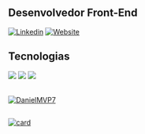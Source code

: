 ## Desenvolvedor Front-End

[![Linkedin](https://img.shields.io/badge/LinkedIn-0077B5?style=for-the-badge&logo=linkedin&logoColor=white)](https://www.linkedin.com/in/daniel-araujo-moura/)
[![Website](https://img.shields.io/badge/portfólio-0A0A0A?style=for-the-badge&logo=dev.to&logoColor=white)](https://portfolio-daniel-m.netlify.app/)

## Tecnologias

<div>
  <img src="https://img.shields.io/badge/JavaScript-F7DF1E?style=for-the-badge&logo=javascript&logoColor=black">
  <img src="https://img.shields.io/badge/CSS3-1572B6?style=for-the-badge&logo=css3&logoColor=white">
  <img src="https://img.shields.io/badge/HTML5-E34F26?style=for-the-badge&logo=html5&logoColor=white"> <br><br>
  
  [![DanielMVP7](https://github-readme-stats.vercel.app/api/top-langs/?username=DanielMVP7&layout=compact&theme=radical)](https://github.com/anuraghazra/github-readme-stats)
</div>

##

<div>
  
  [![card](https://github-readme-stats.vercel.app/api?username=DanielMVP7&theme=radical&show_icons=true)](https://github.com/anuraghazra/github-readme-stats)
</div>



